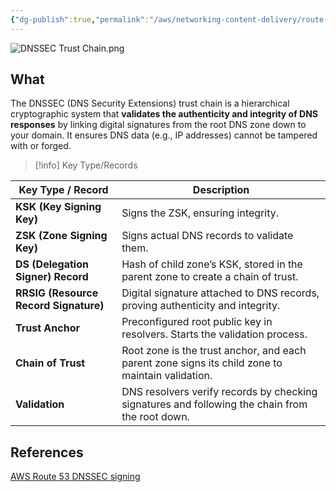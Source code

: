 ```yaml
---
{"dg-publish":true,"permalink":"/aws/networking-content-delivery/route-53/dnssec-trust-chain/","title":"DNSSEC Trust Chain"}
---
```


![DNSSEC Trust Chain.png](/img/user/aws/Networking-Content-Delivery/Route%2053/excalidraw/DNSSEC%20Trust%20Chain.png)
## What
The DNSSEC (DNS Security Extensions) trust chain is a hierarchical cryptographic system that **validates the authenticity and integrity of DNS responses** by linking digital signatures from the root DNS zone down to your domain. It ensures DNS data (e.g., IP addresses) cannot be tampered with or forged.


>[!info] Key Type/Records


| Key Type / Record                     | Description                                                                                      |
| ------------------------------------- | ------------------------------------------------------------------------------------------------ |
| **KSK (Key Signing Key)**             | Signs the ZSK, ensuring integrity.                                                               |
| **ZSK (Zone Signing Key)**            | Signs actual DNS records to validate them.                                                       |
| **DS (Delegation Signer) Record**     | Hash of child zone’s KSK, stored in the parent zone to create a chain of trust.                  |
| **RRSIG (Resource Record Signature)** | Digital signature attached to DNS records, proving authenticity and integrity.                          |
| **Trust Anchor** | Preconfigured root public key in resolvers. Starts the validation process. |
| **Chain of Trust**                    | Root zone is the trust anchor, and each parent zone signs its child zone to maintain validation. |
| **Validation**                        | DNS resolvers verify records by checking signatures and following the chain from the root down.  |


## References
[AWS Route 53 DNSSEC signing](https://docs.aws.amazon.com/Route53/latest/DeveloperGuide/dns-configuring-dnssec.html)